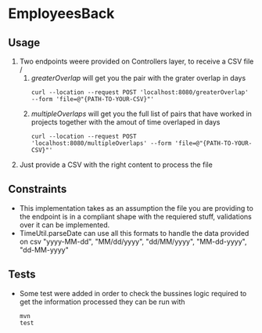 # EmployeesBack

## Usage

1) Two endpoints weere provided on Controllers layer, to receive a CSV file /
   1) *greaterOverlap* will get you the pair with the grater overlap in days
        <pre><code>curl --location --request POST 'localhost:8080/greaterOverlap' --form 'file=@"{PATH-TO-YOUR-CSV}"'</code></pre>
   2) *multipleOverlaps* will get you the full list of pairs that have worked in projects together with the amout of time overlaped in days
        <pre><code>curl --location --request POST 'localhost:8080/multipleOverlaps' --form 'file=@"{PATH-TO-YOUR-CSV}"'</code></pre>
2) Just provide a CSV with the right content to process the file

## Constraints

- This implementation takes as an assumption the file you are providing to the endpoint is in a compliant shape with the requiered stuff, validations
over it can be implemented.
- TimeUtil.parseDate can use all this formats to handle the data provided on csv "yyyy-MM-dd", "MM/dd/yyyy", "dd/MM/yyyy", "MM-dd-yyyy", "dd-MM-yyyy" 


## Tests

- Some test were added in order to check the bussines logic required to get the information processed they can be run with
      <pre><code>mvn test</code></pre>
